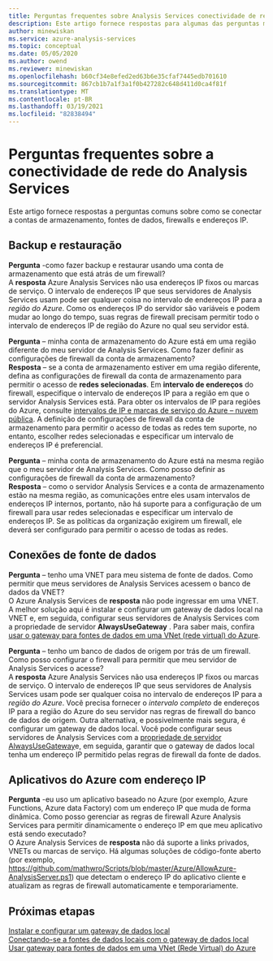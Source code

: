 ```yaml
---
title: Perguntas frequentes sobre Analysis Services conectividade de rede | Microsoft Docs
description: Este artigo fornece respostas para algumas das perguntas mais comuns sobre Analysis Services conectividade de rede.
author: minewiskan
ms.service: azure-analysis-services
ms.topic: conceptual
ms.date: 05/05/2020
ms.author: owend
ms.reviewer: minewiskan
ms.openlocfilehash: b60cf34e8efed2ed63b6e35cfaf7445edb701610
ms.sourcegitcommit: 867cb1b7a1f3a1f0b427282c648d411d0ca4f81f
ms.translationtype: MT
ms.contentlocale: pt-BR
ms.lasthandoff: 03/19/2021
ms.locfileid: "82838494"
---
```

# <a name="frequently-asked-questions-about-analysis-services-network-connectivity"></a>Perguntas frequentes sobre a conectividade de rede do Analysis Services

Este artigo fornece respostas a perguntas comuns sobre como se conectar a contas de armazenamento, fontes de dados, firewalls e endereços IP.

## <a name="backup-and-restore"></a>Backup e restauração

**Pergunta** -como fazer backup e restaurar usando uma conta de armazenamento que está atrás de um firewall?   
A **resposta** Azure Analysis Services não usa endereços IP fixos ou marcas de serviço. O intervalo de endereços IP que seus servidores de Analysis Services usam pode ser qualquer coisa no intervalo de endereços IP para a *região do Azure*. Como os endereços IP do servidor são variáveis e podem mudar ao longo do tempo, suas regras de firewall precisam permitir todo o intervalo de endereços IP de região do Azure no qual seu servidor está.

**Pergunta** – minha conta de armazenamento do Azure está em uma região diferente do meu servidor de Analysis Services. Como fazer definir as configurações de firewall da conta de armazenamento?   
**Resposta** – se a conta de armazenamento estiver em uma região diferente, defina as configurações de firewall da conta de armazenamento para permitir o acesso de **redes selecionadas**. Em **intervalo de endereços** do firewall, especifique o intervalo de endereços IP para a região em que o servidor Analysis Services está. Para obter os intervalos de IP para regiões do Azure, consulte [intervalos de IP e marcas de serviço do Azure – nuvem pública](https://www.microsoft.com/download/details.aspx?id=56519). A definição de configurações de firewall da conta de armazenamento para permitir o acesso de todas as redes tem suporte, no entanto, escolher redes selecionadas e especificar um intervalo de endereços IP é preferencial. 

**Pergunta** – minha conta de armazenamento do Azure está na mesma região que o meu servidor de Analysis Services. Como posso definir as configurações de firewall da conta de armazenamento?   
**Resposta** – como o servidor Analysis Services e a conta de armazenamento estão na mesma região, as comunicações entre eles usam intervalos de endereços IP internos, portanto, não há suporte para a configuração de um firewall para usar redes selecionadas e especificar um intervalo de endereços IP. Se as políticas da organização exigirem um firewall, ele deverá ser configurado para permitir o acesso de todas as redes.


## <a name="data-source-connections"></a>Conexões de fonte de dados

**Pergunta** – tenho uma VNET para meu sistema de fonte de dados. Como permitir que meus servidores de Analysis Services acessem o banco de dados da VNET?   
O Azure Analysis Services de **resposta** não pode ingressar em uma VNET. A melhor solução aqui é instalar e configurar um gateway de dados local na VNET e, em seguida, configurar seus servidores de Analysis Services com a propriedade de servidor **AlwaysUseGateway** . Para saber mais, confira [usar o gateway para fontes de dados em uma VNet (rede virtual) do Azure](analysis-services-vnet-gateway.md).

**Pergunta** – tenho um banco de dados de origem por trás de um firewall. Como posso configurar o firewall para permitir que meu servidor de Analysis Services o acesse?   
A **resposta** Azure Analysis Services não usa endereços IP fixos ou marcas de serviço. O intervalo de endereços IP que seus servidores de Analysis Services usam pode ser qualquer coisa no intervalo de endereços IP para a *região do Azure*. Você precisa fornecer o *intervalo completo* de endereços IP para a região do Azure do seu servidor nas regras de firewall do banco de dados de origem. Outra alternativa, e possivelmente mais segura, é configurar um gateway de dados local. Você pode configurar seus servidores de Analysis Services com a [propriedade de servidor AlwaysUseGateway](analysis-services-vnet-gateway.md#configure-alwaysusegateway-property)e, em seguida, garantir que o gateway de dados local tenha um endereço IP permitido pelas regras de firewall da fonte de dados.

## <a name="azure-apps-with-ip-address"></a>Aplicativos do Azure com endereço IP

**Pergunta** -eu uso um aplicativo baseado no Azure (por exemplo, Azure Functions, Azure data Factory) com um endereço IP que muda de forma dinâmica. Como posso gerenciar as regras de firewall Azure Analysis Services para permitir dinamicamente o endereço IP em que meu aplicativo está sendo executado?   
O Azure Analysis Services de **resposta** não dá suporte a links privados, VNETs ou marcas de serviço. Há algumas soluções de código-fonte aberto (por exemplo, https://github.com/mathwro/Scripts/blob/master/Azure/AllowAzure-AnalysisServer.ps1) que detectam o endereço IP do aplicativo cliente e atualizam as regras de firewall automaticamente e temporariamente.


## <a name="next-steps"></a>Próximas etapas

[Instalar e configurar um gateway de dados local](analysis-services-gateway-install.md)   
[Conectando-se a fontes de dados locais com o gateway de dados local](analysis-services-gateway.md)   
[Usar gateway para fontes de dados em uma VNet (Rede Virtual) do Azure](analysis-services-vnet-gateway.md)
